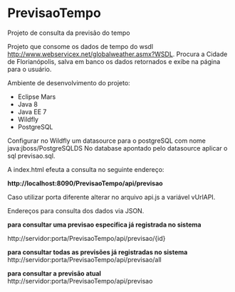 # PrevisaoTempo

Projeto de consulta da previsão do tempo

Projeto que consome os dados de tempo do wsdl http://www.webservicex.net/globalweather.asmx?WSDL.
Procura a Cidade de Florianópolis, salva em banco os dados retornados e exibe na página para o usuário.

Ambiente de desenvolvimento do projeto:

- Eclipse Mars
- Java 8
- Java EE 7
- Wildfly
- PostgreSQL

Configurar no Wildfly um datasource para o postgreSQL com nome java:jboss/PostgreSQLDS
No database apontado pelo datasource aplicar o sql previsao.sql.

A index.html efeuta a consulta no seguinte endereço: 

<b>http://localhost:8090/PrevisaoTempo/api/previsao</b>

Caso utilizar porta diferente alterar no arquivo api.js a variável vUrlAPI.

Endereços para consulta dos dados via JSON.

<b>para consultar uma previsao especifica já registrada no sistema</b>

http://servidor:porta/PrevisaoTempo/api/previsao/{id}

<b>para consultar todas as previsões já registradas no sistema</b>
http://servidor:porta/PrevisaoTempo/api/previsao/all

<b>para consultar a previsão atual</b>
http://servidor:porta/PrevisaoTempo/api/previsao
